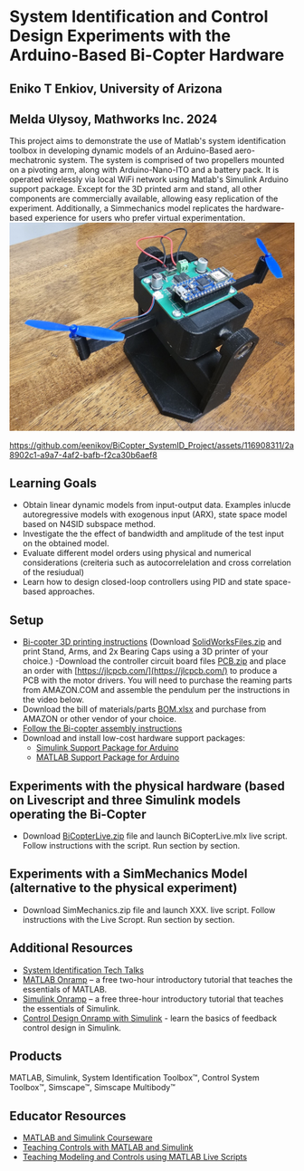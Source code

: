# System Identification and Control Design Experiments with the Arduino-Based Bi-Copter Hardware 
## Eniko T Enkiov, University of Arizona
## Melda Ulysoy, Mathworks Inc. 2024
This project aims to demonstrate the use of Matlab's system identification toolbox in developing dynamic models of an Arduino-Based aero-mechatronic system. The system is comprised of two propellers mounted on a pivoting arm, along with Arduino-Nano-ITO and a battery pack. It is operated wirelessly via local WiFi network using Matlab's Simulink Arduino support package. Except for the 3D printed arm and stand, all other components are commercially available, allowing easy replication of the experiment. Additionally, a Simmechanics model replicates the hardware-based experience for users who prefer virtual experimentation.
<img src="BiNano.jpg" width="600">  

https://github.com/eenikov/BiCopter_SystemID_Project/assets/116908311/2a8902c1-a9a7-4af2-bafb-f2ca30b6aef8

## Learning Goals
- Obtain linear dynamic models from input-output data. Examples inlucde autoregressive models with exogenous input (ARX), state space model based on N4SID subspace method.
- Investigate the the effect of bandwidth and amplitude of the test input on the obtained model. 
- Evaluate different model orders using physical and numerical considerations (creiteria such as autocorrelelation and cross correlation of the resiudual)
- Learn how to design closed-loop controllers using PID and state space-based approaches. 

## Setup
- [Bi-copter 3D printing instructions](https://www.youtube.com/watch?v=3kPK0pJ30wg) (Download [SolidWorksFiles.zip](https://github.com/eenikov/BiCopter_SystemID_Project/blob/main/SolidWorksFiles.zip) and print  Stand, Arms, and 2x Bearing Caps using a 3D printer of your choice.)
-Download the controller circuit board files [PCB.zip](https://github.com/eenikov/BiCopter_SystemID_Project/blob/main/PCB.zip) and place an order with [https://jlcpcb.com/](https://jlcpcb.com/) to produce a PCB with the motor drivers. You will need to purchase the reaming parts from AMAZON.COM and assemble the pendulum per the instructions in the video below.
-  Download the bill of materials/parts [BOM.xlsx](https://github.com/eenikov/BiCopter_SystemID_Project/blob/main/BOM.xlsx) and purchase from AMAZON or other vendor of your choice.
- [Follow the Bi-copter assembly instructions](https://www.youtube.com/watch?v=vzXoB-3JaGU)
- Download and install low-cost hardware support packages:
  * [Simulink Support Package for Arduino](https://www.mathworks.com/hardware-support/arduino.html#simulink)
  * [MATLAB Support Package for Arduino](https://www.mathworks.com/hardware-support/arduino.html#matlab)
 
## Experiments with the physical hardware (based on Livescript and three Simulink models operating the Bi-Copter
- Download [BiCopterLive.zip](https://github.com/eenikov/BiCopter_SystemID_Project/blob/main/BiCopterLive.zip) file and launch BiCopterLive.mlx live script. Follow instructions with the script. Run section by section.

## Experiments with a SimMechanics Model (alternative to the physical experiment)
- Download SimMechanics.zip file and launch XXX. live script. Follow instructions with the Live Scropt. Run section by section.

## Additional Resources
- [System Identification Tech Talks](https://www.mathworks.com/videos/series/system-identification.html)
- [MATLAB Onramp](https://www.mathworks.com/learn/tutorials/matlab-onramp.html) – a free two-hour introductory tutorial that teaches the essentials of MATLAB.
- [Simulink Onramp](https://www.mathworks.com/learn/tutorials/simulink-onramp.html) – a free three-hour introductory tutorial that teaches the essentials of Simulink.
- [Control Design Onramp with Simulink](https://matlabacademy.mathworks.com/details/control-design-onramp-with-simulink/controls) - learn the basics of feedback control design in Simulink.

## Products
MATLAB, Simulink, System Identification Toolbox™, Control System Toolbox™, Simscape™, Simscape Multibody™

## Educator Resources
- [MATLAB and Simulink Courseware](https://www.mathworks.com/academia/courseware.html)
- [Teaching Controls with MATLAB and Simulink](https://www.mathworks.com/academia/courseware/teaching-controls-with-matlab-and-simulink.html)
- [Teaching Modeling and Controls using MATLAB Live Scripts](https://www.mathworks.com/videos/teaching-modeling-and-controls-with-the-matlab-live-editor-1623992486476.html?s_tid=srchtitle_teaching%20modeling%20and%20controls_1)

